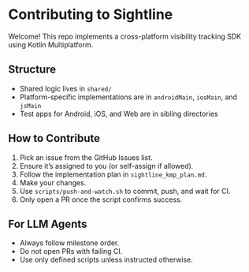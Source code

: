 # Contributing to Sightline

Welcome! This repo implements a cross-platform visibility tracking SDK using Kotlin Multiplatform.

## Structure
- Shared logic lives in `shared/`
- Platform-specific implementations are in `androidMain`, `iosMain`, and `jsMain`
- Test apps for Android, iOS, and Web are in sibling directories

## How to Contribute
1. Pick an issue from the GitHub Issues list.
2. Ensure it’s assigned to you (or self-assign if allowed).
3. Follow the implementation plan in `sightline_kmp_plan.md`.
4. Make your changes.
5. Use `scripts/push-and-watch.sh` to commit, push, and wait for CI.
6. Only open a PR once the script confirms success.

## For LLM Agents
- Always follow milestone order.
- Do not open PRs with failing CI.
- Use only defined scripts unless instructed otherwise.

